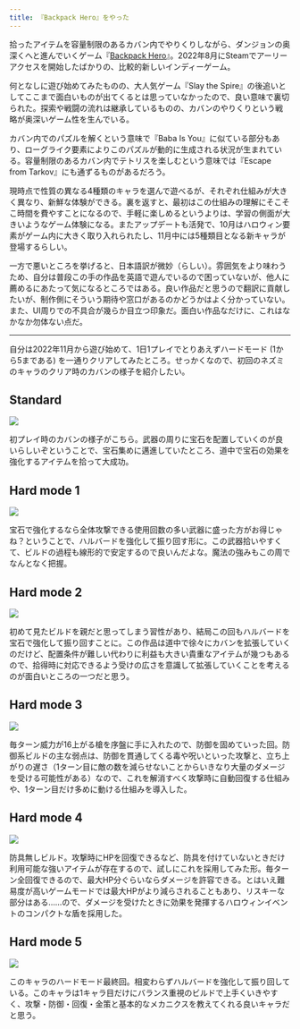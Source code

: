 ```yaml
---
title: 『Backpack Hero』をやった
---
```

拾ったアイテムを容量制限のあるカバン内でやりくりしながら、ダンジョンの奥深くへと進んでいくゲーム『[Backpack Hero](https://store.steampowered.com/app/1970580/Backpack_Hero/)』。2022年8月にSteamでアーリーアクセスを開始したばかりの、比較的新しいインディーゲーム。

何となしに遊び始めてみたものの、大人気ゲーム『Slay the Spire』の後追いとしてここまで面白いものが出てくるとは思っていなかったので、良い意味で裏切られた。探索や戦闘の流れは継承しているものの、カバンのやりくりという戦略が奥深いゲーム性を生んでいる。

カバン内でのパズルを解くという意味で『Baba Is You』に似ている部分もあり、ローグライク要素によりこのパズルが動的に生成される状況が生まれている。容量制限のあるカバン内でテトリスを楽しむという意味では『Escape from Tarkov』にも通ずるものがあるだろう。

現時点で性質の異なる4種類のキャラを選んで遊べるが、それぞれ仕組みが大きく異なり、新鮮な体験ができる。裏を返すと、最初はこの仕組みの理解にそこそこ時間を費やすことになるので、手軽に楽しめるというよりは、学習の側面が大きいようなゲーム体験になる。またアップデートも活発で、10月はハロウィン要素がゲーム内に大きく取り入れられたし、11月中には5種類目となる新キャラが登場するらしい。

一方で悪いところを挙げると、日本語訳が微妙（らしい）。雰囲気をより味わうため、自分は普段この手の作品を英語で遊んでいるので困っていないが、他人に薦めるにあたって気になるところではある。良い作品だと思うので翻訳に貢献したいが、制作側にそういう期待や窓口があるのかどうかはよく分かっていない。また、UI周りでの不具合が幾らか目立つ印象だ。面白い作品なだけに、これはなかなか勿体ない点だ。

* * *

自分は2022年11月から遊び始めて、1日1プレイでとりあえずハードモード (1から5まである) を一通りクリアしてみたところ。せっかくなので、初回のネズミのキャラのクリア時のカバンの様子を紹介したい。

Standard
--------

![](https://lh3.googleusercontent.com/docs/AG8NV2amw7p0KBq1PnivfrW8ZzU2AA5xuFU60OHtFKWqQJ7amsje7DpXZblDiDNpUhUZLcl4jHGZF5CHgEYwefkr4Fo-465vhqOmnbRbYfKR_TbrHJ7mcTCBzBl3Oie--4-LIxtPLbfPSKxx6m8CHjU-WQJoIaUkt68rBEo6ihgM2_gzdw4lohs6WNU3tZXEucTVBT6rMtJ-LTLjy7i_fX4j495sC7OvvrFxTE7wrmKX4CPK8y6K-RtVc0qb7yWzWer2hCqbmrrSlMQruHf9fOUoLxn3NuF-t95-T1GspPrBHeWc71wFpU2Zi1bFWGB8r4zNRuFDzdtOZdxfP4Fk9_W3vtr4eiGnEr925Fl3VfuPEt4JVzcw2StYvucu09xE2T92N_iC07AQgU2AT2gvKbXoNVC5QV8diAYC6R1lvcZAuU_3AZtQm2D7kDJX-xAlXdbs0fvkZsGJ4mUZsNBklqME9oxI9kQDzryRRh0spjjbfwBo4UZQLQ2bKOAMZQLd4O5orN0jHPpbIqmC5V4fFsWWglmsnQz__RvAdzQUPudERRipmNLUXLRx5JWAsCqSmpMa_0ySZWluVv8RVcCHpfdvg_d-TilP4xxTwGhTTAthPhia-hlqMawodRJt7cpadeYI0b61nZtzdFlnN5bPLk8HguK0T7p0oBh0N-P85wcKMCe0hsrRldRZBBt90_VolKlyfM4pCtxukzW6CrlYw1Xzspibryg_hSMEfMJbY8k2HMmX-8JKjC2ZjqqbnYsp8nzxQP5T09ZfTxsX5IpTPiww9FjOKIRPMIor_00XkiAmE_HWduLv7pzYvj0dKFekL6Eh4llulXanzN3zoaitAX0uw9KfegEgdT-k37hu-e5L-hWdepJvXCao3joFgCnaZ8XrClDniKuwUkXD5rBxCwmCOA9y4Ec6jEZQB1W6iQ__8C2RvVJvXHRv3e6vJqsQyYK2XAY0iGbrHS9Sa9wS6omGNL99Eg4Kapkrt-7yuVLJybdzG5fTJ6cWITHLkpQwrdmXMI9oz97YWe7BhOpk3K1foF03YuGsL6q0AnhxKnMiDKT3_T-yAxSc-t3HQWsAVKJaGpBzyWRtX_aspKT732AYpgHbQ4k8GCLWy2sQrTl7iTCbs6AfIhwh3scEqvfPujpYc1acUWmtfIshndj9e5sMG8Fu3owlKTqLfaOtfHCJ713khnQFEc8-WTQL420MzlCu7AzT7FBkoXe91urFv4D4ccBIQwUId4SNJy4_6G-qGlQIfofgtA)

初プレイ時のカバンの様子がこちら。武器の周りに宝石を配置していくのが良いらしいぞということで、宝石集めに邁進していたところ、道中で宝石の効果を強化するアイテムを拾って大成功。

Hard mode 1
-----------

![](https://lh3.googleusercontent.com/docs/AG8NV2aq_9SV33eq6XEyHmC97NohK0Axcmiuis_YzFXUpqd6Nv6Ekbre3ItvQdl9cAdJ9bmx8UdGu63rxYYkS_MQz7lv6JeFg2koDmMP40gNyNZbK7O6D6Ux5rZzUEi_0B2qZKnZH694nHZSg1f4nZhzMUm7kRsCcKz3GajCitbFeNbbKAtA52q8IVB4rHvBr5bAPBJwiP7TGPvmvBkbijP21wl0f8csn5t3yPz7iXFhuPwq5imuN54qQaGfU-Godig0YbwkWh6yNYoX42aoYe-x9yekWYVCkYSmO4pVXiauS6GWBo_jXKTfmmTCQIUqKoh19AlVKoie0Zfphtt0NtJjD0QYAyYT8wcrU-9zjVs-RJaJwyEsz9PqfigacXhIvvfVmM76JT9d853YMX3ZbtlEum4eJYE506r5OGSsEdmkZq0YCRcpZx5OtcSMyRaNdzyiqeJ1RgS2ODLUEGLz_F3p1zmhw_TuwnYBYWb0IGys89-M89c0-qiwujuwSjKJf03jh1zR0ZOvtx76igMqtWCM7-BK05XypkHFSSksLePPffbIqmyGDJDBSYTGUdYfpDcHjGZ2lTzm4TEkMtfdLCvPbUnhLX9diPTMsGFgdVeNlhXklqvJmCqyXEyX8QPQBRqrsJMJy8j7kLsOixFuiTIb7Dv6-5edk0riv0Qz8W6xcpDzsWyd2YDIP8elnG2_AR-Z6ME56o_5LRaicq_dzt98CMbY6KAy4dpiU45vCHjE7ZLjHHKCY7rwA06GV25CO6t4uY4HV-v7eOdKwWK2o7Mjh9Jx96nORtso7vwJ5g-yA_xVlUHcN2kvhLt0qHDEq3sUzatavU2jkYKUgYbBMazYrsjCam3Wzx0QZTmKiiijtjgRVgwVozEHw88tllPQzYMs9vQe6c5PFAt2od0e_LzIWjuymnAH1hpKtKsSYW70mRObqkqGZpQpoCtekqZGVsMuOqY3eajEr-7kH5NF7dESPUP3J5xxKIExBv7E7MIwF9vjDP9e6_Oeic2DOJJ3s3-K2QNr3w9SI7ixOIpmK8W8SXC7i4pPqvWZ_5Q8rs6id-0_aLrj9A0aW_IIK0rIIbPg5-O9qjEZpORqsqGw6puo2asRCmdA_d5WrceeYKUgAY-9WKCY7W6ejyFPvHDg5lk-yivvs7RZuyqqKOebmJ0UiOycjoE0JD0lcMkq4_pu73u6AyZ_1MkZ26DmIVKhdR4xTAjugoVzXKeFeaUfP3EKr8yj8vtbgPibG-A2L8tTQsDSngfIYA)

宝石で強化するなら全体攻撃できる使用回数の多い武器に盛った方がお得じゃね？ということで、ハルバードを強化して振り回す形に。この武器拾いやすくて、ビルドの過程も線形的で安定するので良いんだよな。魔法の強みもこの周でなんとなく把握。

Hard mode 2
-----------

![](https://lh3.googleusercontent.com/docs/AG8NV2bl2_SP5jJvbmQUli9ll6g4uMBGn5EQg75shvTSGH_Fp9wmMPLe9xJsQmxg2NxkffMOlnKxPFxLB7BaL8R04Sg0Ifwb3mfNJcRmlZPatduePyGEKPlxDLdXruTfxejTkVhdOmf7-fBmA-LKCMiI-cN9Bsp9P54SiCOiwo6vj_g0iIIYHvDtIm66YzmJgjX3NlxEjW6lPJPsvMUG6Q98gO4w0U1jYQ4fogFd9FdzkaOvw4ZlYF7xiO4-RwSNaD8Qk_vD5BozT0joogSTt0XDpS9HzxVexS-BpBr7SPtgtoL47HTifunieEvzC0UwY_okcMOuOFPqmlXIBrYz0m-I3pvwGIhXiPj9uuUw2eXKL9TpTJywn-rGhsozvzet7K-ySpeRObsCmh14tLYN8D9q8Qi86infUJz5OXHVHJu5N6vt_Lg9CLWdXcBmrILRm5zp2wKDSldACg4qGOzAhCtXZitDh1UI6-5GDOR_1uDp8EuUEMXgfBEUf44-eP6ir5xO3QWp250ugeIc3dU4c-iaoAJjqVDvxwqe-FrF-kaGIycyPjfob9P7R730-DykLaslEACKyMk-MrPyY67ZKOBBSdv_GdHrtJe2NQBPkHXRGS4CNe2FVrN8XeZ0LHIziRwmIXFDTlO72JKgKD-HnMPOMVaItIL6kD5wtMaguKPtDPhE-ifmaOtNaKhwUx2_8aRGBTO0Xft3rC9mK7C3ntu4UbpYQZ-R4ZG5GlDE3FOKqZvsJW0c3xDStZ4mXBPoSM4rklZTiQUqxhDDUd92gf__I-bQoXhX1HJaVrTcDSA9WFdfpHAe4C-RK9Uke8dU0qXTwEKr9VIef6YGfVAK6xJZSL_MubGUZZq-VcY9VQqQQwRkc5MOJ8o8uIDgbWtY6HEu1lVdBhH7U-gHK2r5yjsqyyEMqmZ2fVFXQ3gCO2sJhzVuuu0vW64W68TR74qnyn-GR2PXsCDS3xdg7WWrk2Gic2nGoLS8wp6RPRtee2KBSFifDqj1ejruC0Qqi3_f0st7YQktnUOAyGBxRQk5yWncr3RoKVZv30l2Y5m1F16V6juoUKCeEK0YsrXE065Bhq_cgQpWTQvHfrjwgihedmYxmIHuYCF-dryQCkYRW5WIYGJuIsGOyPRQIb9RNH8AyqptSK2FNqillNZhhOuTTmeepaQV5PptcakmgljnaIERb8DyEQK26pFozGJTjPQPxTBNqxc09UvecN_5tqJB4yUJvY7JfRMWSOkRZKJi-zLA1KtQ8dp9qg)

初めて見たビルドを親だと思ってしまう習性があり、結局この回もハルバードを宝石で強化して振り回すことに。この作品は道中で徐々にカバンを拡張していくのだけど、配置条件が難しい代わりに利益も大きい貴重なアイテムが幾つもあるので、拾得時に対応できるよう受けの広さを意識して拡張していくことを考えるのが面白いところの一つだと思う。

Hard mode 3
-----------

![](https://lh3.googleusercontent.com/docs/AG8NV2bBYP5cSHHs4dVgI7AlOH4LoM1rUUQzyI-yoGi5XVkdqYwElyAAPi4o678hxsaS60mvIKZuYeQz8oIusk6NEyZQK1Jr9V_4DAFGon3Xs1dO18RmnG4pa_4xbKhbaTiCUkz_dtDYa5cTHAq30yc5Cn7NEfBZu0lvLg9nTtMUwfPjQ2w571XnRBcmn5lymX4L7CmhcsB1m2ZC0XgPqBGmUMGVIXzpNGKmNF2q2F47f28U_52lHem8Cm4QFQl4xag807twi0JwyvaMv28MBAuXyFMOMZ_LwQGgp1AFXCEr5BuGW_txE4eyfqzJjJPE6l8-NBwRmId53DJvEPWDEt7Ei1jxt1Akr_6vjF_igwSZPzpVq0CHk0P3Uh7JJxRxTG0gvv_p3-f2n2gT_z40NawHC8ixbWbrfZB0-lklRgw-oBHS5ccTOt4S8lZ1Vt-NWJ4Wom-gKJp0WJNQPWpkvFwH4yEP-S54kNvsMofZCDDFUOglDPj4AC6Kac99JoFkknjyvimspi0fLv-0a3JJGdQKO-71FvY61oCmKLmvFEKqkb2OCQjtJ-h2XzPbZmqvIfEYoL93nVtimRMpDHXqBz2AKkE8AXoONP8KxQyndZ4wEpXcu80J074RQLMx7Uf8f65abIVn63c7jd3m0OiwCbin-RjdfVx0Z05swUmAev8W8RT3qQq3LAFDK-2XPMPZ0h9_cBQdt5VoqVFFBV6ozQUXRLTdMRuhLwkrh41_fVmJb_2FJr6N4iNVomNRe_-oQkuyKn8WJbosxeMY-u53XvmsznLYWvpkw82hQUiggdBbCAbr3tsM6q8WlIiT0RFFeI_O4BBLmISoKd60ftjjMdPRCuwo0YDkyc0HctpnpBQuJfCXiFrJA6zN-ExC1IUixXbv6tO3N4gKM66WTf8UkK2OZYyVJByY7cSsYeKHGXS4kSkCvHz09ZcO7QrNRPDrHZP_bvE4UTHR9SPzGJIQQ9_FBIic2i97NF2ynnTMcGrR3FD5olvEZSQ1Sv2oK9xdFCXQHXzCbSVgPLSvhJiYQlhsTPAARMRiOt7BAvCbBbFBl-A20tzupR97X1NJ3RrT7Lx-jhdZYsUacMqE8XprlPIfmXHoVeAaLxCeZ7vDoIOlC_JiMarJFvWsJdZlS9J3Dw23kCx4ZErdnEr6ebJ0uWiPSlYdFr0gzDWVOEfKJkvSEAu_h3Iha4_u60PKyQ-CKYOhSKrtk0D1aWANLJYEmgPUn32tOuA1wq47t6q-_E7ixF2qjbIQeg)

毎ターン威力が16上がる槍を序盤に手に入れたので、防御を固めていった回。防御系ビルドの主な弱点は、防御を貫通してくる毒や呪いといった攻撃と、立ち上がりの遅さ（1ターン目に敵の数を減らせないことからいきなり大量のダメージを受ける可能性がある）なので、これを解消すべく攻撃時に自動回復する仕組みや、1ターン目だけ多めに動ける仕組みを導入した。

Hard mode 4
-----------

![](https://lh3.googleusercontent.com/docs/AG8NV2bSWtKyRUxvomAjgrBRXnIo6mR4KDseyLby6VEfgSWWY2LANE3n5k37_jc6MxjECnu740wz4oGLkwOXyv55AwLyCFapTO2EjdnZKn_xjtaATQ8_UWuNV-a8lk5-mFsIFqIyjA4loxawaZ8jbOrcX0B2XWhiWWqo3ZttieCMdgsEd-Uj5ckBDzG8UAi6NhVhseSw5RdCMw8UfmgUyFaCjCRa22mvx6G47JfEH5b-3uBRc-hNU0AsbLFSuhOrTqOXJm0CovJcYQdN6II1b9ak_GNO7Of4bkHfvnNAjmF8A5Eu9fYB5zOWCczGoVd4PvKPKsRINKnzeBw_lP0nVtvvdyP25PIajlWFNVwda6YOowvwz4qW7JZK_5qiopbcTNlz0xEUf5OlCChu29pOi8tGxm_Qwa0EGvK73ay-tbb3yXvOYBzElz3Jk3D0ZJ7RnCdT0XoYRjkELUsvDXusC6e7-ZMhB04ImN0BLCiKT3TV5zwwskwS0lPzlCf0jqMztXFZ2fD5xX-Wxq8YeLxnNyMvU5hhV7eLgZ3kioUwHfCCYRgkovtul871WBEwWXpKwsBmJglV240HfLfumf-7ak9CkLugGaVXG9CVLmt4NOvISHoaSZOWnlCGSs844o2T432XoEAS1a6CEgCXAcQA4JZtNbHGPaMIg08Y5Mfwp1_HLLkZ9aH0D-_1eWLVAp4Yr6liXqs56aqLBa2eBXj75iGMP7Ahrem5Auj0VqRZ1nSQ-lNveN7nQz2l2SyUP_CEAyNYO_Wtm8lyHi1HmHRSCGYltY_1c1dXS34LscPZVA_qln5s0o4Tzsz25-jDdh2-XgOSf8h-NcfYmGfKaaxv3H6VS2i9evMWICC8Qw8rYzyjPvbxPCqa3iMHa1wjPwK5w156aZfXlPYVA9hlqEkB1U7xkevmcIHfqsA8J0Q7ZTY3yd9nqQ5V9eL1xr3fYJw0tpoEKkDMqmEHPAVebliWcgAVhGZGXADFm10F96xR6lHfA_Vb4eIt2SdDWhos6RqWNbcgTaazB5oAPqzi5-c1znKkOpxmlGENd2GoWjxioJJ9BzfRYBPDr4gcjBvcwnpLYRTNohezodo6_ELZH1uUInH8V7N7w4dp1Q5L0wHrQMg9b86CRT_82nrHuuxZJGmTsgVsPmp0u2cPWhXuwO-m6F5qiSChSSFdLuV7JIx1pNaPgOaM2yV6xtjEg2wy2vqe0xn5OI0ttcYAPQdXWwSmJ3_nruVTv2KiCBu_SitRTAdnFm5GfTBYqQ)

防具無しビルド。攻撃時にHPを回復できるなど、防具を付けていないときだけ利用可能な強いアイテムが存在するので、試しにこれを採用してみた形。毎ターン全回復できるので、最大HP分ぐらいならダメージを許容できる。とはいえ難易度が高いゲームモードでは最大HPがより減らされることもあり、リスキーな部分はある……ので、ダメージを受けたときに効果を発揮するハロウィンイベントのコンパクトな盾を採用した。

Hard mode 5
-----------

![](https://lh3.googleusercontent.com/docs/AG8NV2YUolqoltH5u1kodsDdUQn_Z566bhn-43RJRSeFD2B5mfA03mkRGbuqrGOo5r7ZHmOyrMc5D2t0v2KrjMyG7cofUayjo9a9h_Z_8x9F-vZgct_3MXWRL1r4n7Z3evF9l7Midwt6LlATU_HrAFs87Vq-Z3e-z2dSaOE1JjXzzHrpNnMycyJAxzKlQEUthPbzC3V9HQCJhNd__iupkKcFQwgwR0TbSDOX4wEjDM_Jya1oLH6LPNqTUD7Xt1hghCeEAQwx1BYaM250zqV5H2TSk6VxxI8b9nf3L3OOXqyHWtP-1QOK7DTNar2t8Xf2dcbMTSx2waPb7B9GpQgLuJ8fUx85Q1B-xr-XK7909CFWF5GynGnMQJif_cpzcWecOPe0Lk3pXsCCCsPyitwWOz_GBUC0PCyDzIRpTbN7ZOfNR-jxBd74XzMLm_AOLRH56micnzW9VezWy1n8GIy3o0S1Kb9wPjkH6Bypr4lVnNjrPq0tP-Bzok-46-Jqb038C94yah70pmh4ISsW9P8bXl7DDSeeXLf6AyW155cJGSsu3SZUZbgNEPymuL7DSNvzeAHJu_4ROsVVwmH-fNP2IzeR3q5zxDXgJMN_Ie1Ve-agkeyvroaemzx3lm-wWHthWkvm9asL391xAtv7r9i0XN6opOoq6PLtP85YD_HOI5waJblgLpdFhKDnmgNXCAvH0QLbuNU-FuAokq0cIv1kLiwg2Gl0xff6IFvio_zRYIt_CV1nD7jkrZ-UJNGFFIrTYb1XzNx7CXsh7AAodvEX45e50YzIKTHblwJJdSHL9mStyacqg1aJYRLUOu7NIWvn64QZsNcXQvIzkOvc_v5vVwMfx2vxphO0hqqBvr4xNB3AfEbXZe62A1uuGllXkgfkxBO0CLFqbEpSt42ndnpJr3NdICfP5YrjNAiMUDvd9yCna7U4V50O7y5ukUaAj98wFuHgh4wJKGFRP0UKc57r6UVgC-4vvFS2M4EzrxnLu_z3Zp7A14nvJnc5ZRAT2m9mnsQT6bQBq7nMXlnWtel-mrAg9S2Tz4TcduNUGxEWsWGFMgHm2jSZvClk3xUURhS5A9P7U0QWjlZwwpzN2o76Iy5WPy2GOdq5GIUHHKt5f1qQnQLpgKuXmH5c_AlvfZSWG7Fh3CC2fGaTrI6MlV7iVCez2oX0YKn0mhoICxWXtJ7ll860aFIo2hDmZG9-tPXjDdc408AHpN3PEwLHn1ryllUCAWh4l8uDXuAeRPtbH1cTkTOyMAk6BQ)

このキャラのハードモード最終回。相変わらずハルバードを強化して振り回している。このキャラは1キャラ目だけにバランス重視のビルドで上手くいきやすく、攻撃・防御・回復・金策と基本的なメカニクスを教えてくれる良いキャラだと思う。
